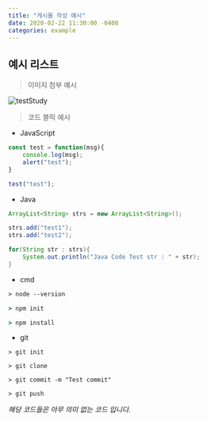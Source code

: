 ```yaml
---
title: "게시물 작성 예시"
date: 2020-02-22 11:30:00 -0400
categories: example
---
```


<h2>예시 리스트</h2>

> 이미지 첨부 예시

![testStudy](https://user-images.githubusercontent.com/53975137/76321957-13c7f500-6326-11ea-9850-45eb6b224073.gif)

> 코드 블럭 예시   
- JavaScript
```javascript
const test = function(msg){
    console.log(msg);
    alert("test");
}

test("test");
```


- Java
```Java
ArrayList<String> strs = new ArrayList<String>();

strs.add("test1");
strs.add("test2");

for(String str : strs){
    System.out.println("Java Code Test str : " + str);
}

```

- cmd
```cmd
> node --version

> npm init

> npm install
```

- git
```git
> git init

> git clone

> git commit -m "Test commit"

> git push
```

*해당 코드들은 아무 의미 없는 코드 입니다.*

[jekyll-docs]: https://jekyllrb.com/docs/home
[jekyll-gh]:   https://github.com/jekyll/jekyll
[jekyll-talk]: https://talk.jekyllrb.com/
